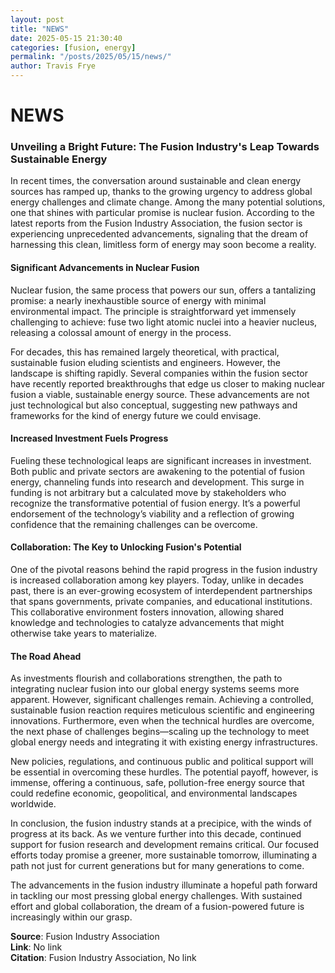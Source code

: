 ```yaml
---
layout: post
title: "NEWS"
date: 2025-05-15 21:30:40
categories: [fusion, energy]
permalink: "/posts/2025/05/15/news/"
author: Travis Frye
---
```


# NEWS

### Unveiling a Bright Future: The Fusion Industry's Leap Towards Sustainable Energy

In recent times, the conversation around sustainable and clean energy sources has ramped up, thanks to the growing urgency to address global energy challenges and climate change. Among the many potential solutions, one that shines with particular promise is nuclear fusion. According to the latest reports from the Fusion Industry Association, the fusion sector is experiencing unprecedented advancements, signaling that the dream of harnessing this clean, limitless form of energy may soon become a reality.

#### Significant Advancements in Nuclear Fusion

Nuclear fusion, the same process that powers our sun, offers a tantalizing promise: a nearly inexhaustible source of energy with minimal environmental impact. The principle is straightforward yet immensely challenging to achieve: fuse two light atomic nuclei into a heavier nucleus, releasing a colossal amount of energy in the process.

For decades, this has remained largely theoretical, with practical, sustainable fusion eluding scientists and engineers. However, the landscape is shifting rapidly. Several companies within the fusion sector have recently reported breakthroughs that edge us closer to making nuclear fusion a viable, sustainable energy source. These advancements are not just technological but also conceptual, suggesting new pathways and frameworks for the kind of energy future we could envisage.

#### Increased Investment Fuels Progress

Fueling these technological leaps are significant increases in investment. Both public and private sectors are awakening to the potential of fusion energy, channeling funds into research and development. This surge in funding is not arbitrary but a calculated move by stakeholders who recognize the transformative potential of fusion energy. It’s a powerful endorsement of the technology’s viability and a reflection of growing confidence that the remaining challenges can be overcome.

#### Collaboration: The Key to Unlocking Fusion's Potential

One of the pivotal reasons behind the rapid progress in the fusion industry is increased collaboration among key players. Today, unlike in decades past, there is an ever-growing ecosystem of interdependent partnerships that spans governments, private companies, and educational institutions. This collaborative environment fosters innovation, allowing shared knowledge and technologies to catalyze advancements that might otherwise take years to materialize.

#### The Road Ahead

As investments flourish and collaborations strengthen, the path to integrating nuclear fusion into our global energy systems seems more apparent. However, significant challenges remain. Achieving a controlled, sustainable fusion reaction requires meticulous scientific and engineering innovations. Furthermore, even when the technical hurdles are overcome, the next phase of challenges begins—scaling up the technology to meet global energy needs and integrating it with existing energy infrastructures.

New policies, regulations, and continuous public and political support will be essential in overcoming these hurdles. The potential payoff, however, is immense, offering a continuous, safe, pollution-free energy source that could redefine economic, geopolitical, and environmental landscapes worldwide.

In conclusion, the fusion industry stands at a precipice, with the winds of progress at its back. As we venture further into this decade, continued support for fusion research and development remains critical. Our focused efforts today promise a greener, more sustainable tomorrow, illuminating a path not just for current generations but for many generations to come.

The advancements in the fusion industry illuminate a hopeful path forward in tackling our most pressing global energy challenges. With sustained effort and global collaboration, the dream of a fusion-powered future is increasingly within our grasp.

**Source**: Fusion Industry Association  
**Link**: No link  
**Citation**: Fusion Industry Association, No link
